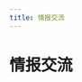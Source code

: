 ```yaml
---
title: 情报交流
---
```


# 情报交流

<br/>

<template>
  <div>
    <a-progress :percent="30" />
    <a-progress :percent="50" status="active" />
    <a-progress :percent="70" status="exception" />
    <a-progress :percent="100" />
  </div>
</template>



<br/>
<template>
      <a-comment>
        <a slot="author">PeiQi</a>
        <a-avatar
          slot="avatar"
          src="/img/home.svg"
          alt="隐侠"
        />
        <p slot="content">
          情报交流模块仅仅允许漏洞情报信息交流，当有公开的POC/EXP或分析分章出现时，可以在这里分享你的发现，文库会优先更新这里出现的真实漏洞情报
          发送格式: [漏洞名称] 漏洞参考链接
        </p>
        </a-tooltip>
      </a-comment>
</template>

<Vssue />  